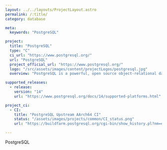 ```yaml
---
layout: ../../layouts/ProjectLayout.astro
permalink: /:title/
category: database

meta:
  keywords: "PostgreSQL"

project:
  title: "PostgreSQL"
  type: "C"
  ci_url: "https://www.postgresql.org/"
  url: "PostgreSQL"
  project_official_url: "https://www.postgresql.org/"
  logo: "/src/assets/images/content/projectLogos/postgresql.jpg"
  overview: "PostgreSQL is a powerful, open source object-relational database system with over 30 years of active development that has earned it a strong reputation for reliability, feature robustness, and performance."

supported_releases:
  - release:
    version: "14"
    url: "https://www.postgresql.org/docs/14/supported-platforms.html"

project_ci:
  - CI:
    title: "PostgreSQL Upstream AArch64 CI"
    status: "/assets/images/projects/common/CI_status.png"
    url: "https://buildfarm.postgresql.org/cgi-bin/show_history.pl?nm=eelpout&br=HEAD"

---
```


<p>PostgreSQL</p>
